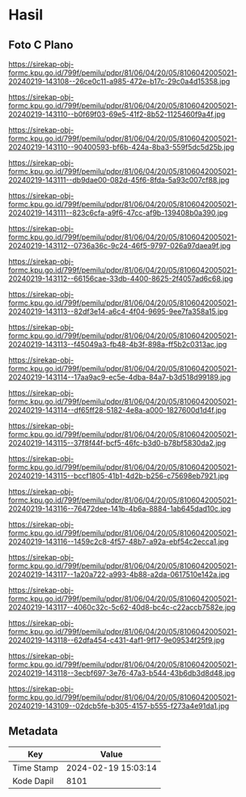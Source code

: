 # Hasil

## Foto C Plano

https://sirekap-obj-formc.kpu.go.id/799f/pemilu/pdpr/81/06/04/20/05/8106042005021-20240219-143108--26ce0c11-a985-472e-b17c-29c0a4d15358.jpg

https://sirekap-obj-formc.kpu.go.id/799f/pemilu/pdpr/81/06/04/20/05/8106042005021-20240219-143110--b0f69f03-69e5-41f2-8b52-1125460f9a4f.jpg

https://sirekap-obj-formc.kpu.go.id/799f/pemilu/pdpr/81/06/04/20/05/8106042005021-20240219-143110--90400593-bf6b-424a-8ba3-559f5dc5d25b.jpg

https://sirekap-obj-formc.kpu.go.id/799f/pemilu/pdpr/81/06/04/20/05/8106042005021-20240219-143111--db9dae00-082d-45f6-8fda-5a93c007cf88.jpg

https://sirekap-obj-formc.kpu.go.id/799f/pemilu/pdpr/81/06/04/20/05/8106042005021-20240219-143111--823c6cfa-a9f6-47cc-af9b-139408b0a390.jpg

https://sirekap-obj-formc.kpu.go.id/799f/pemilu/pdpr/81/06/04/20/05/8106042005021-20240219-143112--0736a36c-9c24-46f5-9797-026a97daea9f.jpg

https://sirekap-obj-formc.kpu.go.id/799f/pemilu/pdpr/81/06/04/20/05/8106042005021-20240219-143112--66156cae-33db-4400-8625-2f4057ad6c68.jpg

https://sirekap-obj-formc.kpu.go.id/799f/pemilu/pdpr/81/06/04/20/05/8106042005021-20240219-143113--82df3e14-a6c4-4f04-9695-9ee7fa358a15.jpg

https://sirekap-obj-formc.kpu.go.id/799f/pemilu/pdpr/81/06/04/20/05/8106042005021-20240219-143113--f45049a3-fb48-4b3f-898a-ff5b2c0313ac.jpg

https://sirekap-obj-formc.kpu.go.id/799f/pemilu/pdpr/81/06/04/20/05/8106042005021-20240219-143114--17aa9ac9-ec5e-4dba-84a7-b3d518d99189.jpg

https://sirekap-obj-formc.kpu.go.id/799f/pemilu/pdpr/81/06/04/20/05/8106042005021-20240219-143114--df65ff28-5182-4e8a-a000-1827600d1d4f.jpg

https://sirekap-obj-formc.kpu.go.id/799f/pemilu/pdpr/81/06/04/20/05/8106042005021-20240219-143115--37f8f44f-bcf5-46fc-b3d0-b78bf5830da2.jpg

https://sirekap-obj-formc.kpu.go.id/799f/pemilu/pdpr/81/06/04/20/05/8106042005021-20240219-143115--bccf1805-41b1-4d2b-b256-c75698eb7921.jpg

https://sirekap-obj-formc.kpu.go.id/799f/pemilu/pdpr/81/06/04/20/05/8106042005021-20240219-143116--76472dee-141b-4b6a-8884-1ab645dad10c.jpg

https://sirekap-obj-formc.kpu.go.id/799f/pemilu/pdpr/81/06/04/20/05/8106042005021-20240219-143116--1459c2c8-4f57-48b7-a92a-ebf54c2ecca1.jpg

https://sirekap-obj-formc.kpu.go.id/799f/pemilu/pdpr/81/06/04/20/05/8106042005021-20240219-143117--1a20a722-a993-4b88-a2da-0617510e142a.jpg

https://sirekap-obj-formc.kpu.go.id/799f/pemilu/pdpr/81/06/04/20/05/8106042005021-20240219-143117--4060c32c-5c62-40d8-bc4c-c22accb7582e.jpg

https://sirekap-obj-formc.kpu.go.id/799f/pemilu/pdpr/81/06/04/20/05/8106042005021-20240219-143118--62dfa454-c431-4af1-9f17-9e09534f25f9.jpg

https://sirekap-obj-formc.kpu.go.id/799f/pemilu/pdpr/81/06/04/20/05/8106042005021-20240219-143118--3ecbf697-3e76-47a3-b544-43b6db3d8d48.jpg

https://sirekap-obj-formc.kpu.go.id/799f/pemilu/pdpr/81/06/04/20/05/8106042005021-20240219-143109--02dcb5fe-b305-4157-b555-f273a4e91da1.jpg


## Metadata

| Key        | Value               |
| ---------- | ------------------- |
| Time Stamp | 2024-02-19 15:03:14 |
| Kode Dapil | 8101                |



